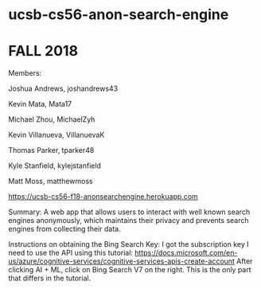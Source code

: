 # ucsb-cs56-anon-search-engine

# FALL 2018


Members:

Joshua Andrews, joshandrews43 

Kevin Mata, Mata17

Michael Zhou, MichaelZyh

Kevin Villanueva, VillanuevaK

Thomas Parker, tparker48

Kyle Stanfield, kylejstanfield

Matt Moss, matthewmoss

https://ucsb-cs56-f18-anonsearchengine.herokuapp.com


Summary:
  A web app that allows users to interact with well known search engines anonymously, which maintains their privacy and prevents search engines from collecting their data.
  
Instructions on obtaining the Bing Search Key: 
I got the subscription key I need to use the API using this tutorial: https://docs.microsoft.com/en-us/azure/cognitive-services/cognitive-services-apis-create-account
After clicking AI + ML, click on Bing Search V7 on the right. This is the only part that differs in the tutorial.
